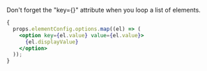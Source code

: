 Don't forget the "key={}" attribute when you loop a list of elements.

```jsx
{
  props.elementConfig.options.map((el) => (
    <option key={el.value} value={el.value}>
      {el.displayValue}
    </option>
  ));
}
```
